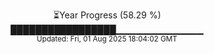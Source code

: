 <p align="center">
⏳Year Progress (58.29 %)<br>
█████████████████▁▁▁▁▁▁▁▁▁▁▁▁▁ <br>
<sub>Updated: Fri, 01 Aug 2025 18:04:02 GMT</sub>
</p>

